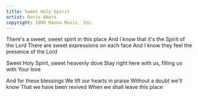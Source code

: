 ```yaml
---
title: Sweet Holy Spirit
artist: Doris Akers
copyright: 1990 Manna Music, Inc.
---
```


There's a sweet, sweet spirit in this place
And I know that it's the Spirit of the Lord
There are sweet expressions on each face
And I know they feel the presence of the Lord

Sweet Holy Spirit, sweet heavenly dove
Stay right here with us, filling us with Your love

And for these blessings
We lift our hearts in praise
Without a doubt we'll know
That we have been revived
When we shall leave this place




















